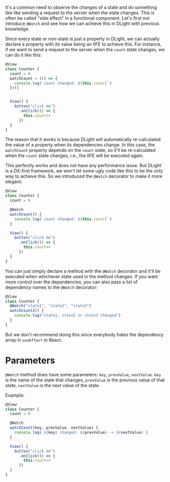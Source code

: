 It's a common need to observe the changes of a state and do something like like sending a request to the server when the state changes. This is often be called "side effect" in a functional component. Let's first not introduce `@Watch` and see how we can achieve this in DLight with previous knowledge.

Since every state or non-state is just a property in DLight, we can actually declare a property with its value being an IIFE to achieve this. For instance, if we want to send a request to the server when the `count` state changes, we can do it like this:

```js
@View
class Counter {
  count = 0
  watchCount = (() => {
    console.log(`count changed: ${this.count}`)
  })()


  View() {
    button("click me")
      .onClick(() => {
        this.count++
      })
  }
}

```

The reason that it works is because DLight will automatically re-calculated the value of a property when its dependencies change. In this case, the `watchCount` property depends on the `count` state, so it'll be re-calculated when the `count` state changes, i.e., the IIFE will be executed again.

This perfectly works and does not have any performance issue. But DLight is a DX-first framework, we won't let some ugly code like this to be the only way to achieve this. So we introduced the `@Watch` decorator to make it more elegant:

```js
@View
class Counter {
  count = 0

  @Watch
  watchCount() {
    console.log(`count changed: ${this.count}`)
  }

  View() {
    button("click me")
      .onClick(() => {
        this.count++
      })
  }
}
```

You can just simply declare a method with the `@Watch` decorator and it'll be executed when whichever state used in the method changes. If you want more control over the dependencies, you can also pass a list of dependency names to the `@Watch` decorator:

```js
@View
class Counter {
  @Watch("state1", "state2", "state3")
  watchCount2() {
    console.log("state1, state2 or state3 changed")
  }
}
```

But we don't recommend doing this since everybody hates the dependency array in `useEffect` in React. 

# Parameters
`@Watch` method does have some parameters: `key`, `prevValue`, `nextValue`. `key` is the name of the state that changes, `prevValue` is the previous value of that state, `nextValue` is the next value of the state. 

Example:
```js
@View
class Counter {
  count = 0

  @Watch
  watchCount(key, prevValue, nextValue) {
    console.log(`${key} changed: ${prevValue} -> ${nextValue}`)
  }

  View() {
    button("click me")
      .onClick(() => {
        this.count++
      })
  }
}
```
